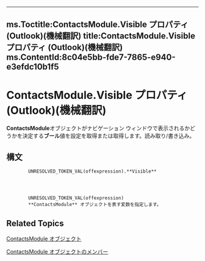 

---
ms.Toctitle:ContactsModule.Visible プロパティ (Outlook)(機械翻訳)
title:ContactsModule.Visible プロパティ (Outlook)(機械翻訳)
ms.ContentId:8c04e5bb-fde7-7865-e940-e3efdc10b1f5
---
# ContactsModule.Visible プロパティ (Outlook)(機械翻訳)




**ContactsModule**オブジェクトがナビゲーション ウィンドウで表示されるかどうかを決定する**ブール**値を設定を取得または取得します。読み取り/書き込み。

## 構文

            UNRESOLVED_TOKEN_VAL(offexpression).**Visible**




            UNRESOLVED_TOKEN_VAL(offexpression)
            **ContactsModule** オブジェクトを表す変数を指定します。



## Related Topics

[ContactsModule オブジェクト](fb183bd5-c72f-b38f-97e3-209a2a463d24.md)

[ContactsModule オブジェクトのメンバー](b40e316b-2b79-6e46-0bda-7feb67ca5b9e.md)




